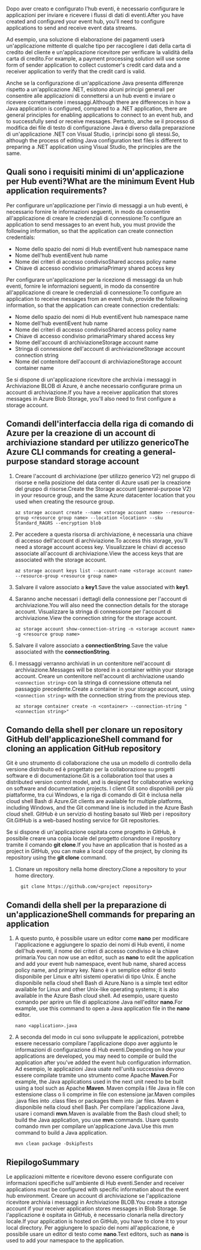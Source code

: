<span data-ttu-id="4a235-101">Dopo aver creato e configurato l'hub eventi, è necessario configurare le applicazioni per inviare e ricevere i flussi di dati di eventi.</span><span class="sxs-lookup"><span data-stu-id="4a235-101">After you have created and configured your event hub, you'll need to configure applications to send and receive event data streams.</span></span>

<span data-ttu-id="4a235-102">Ad esempio, una soluzione di elaborazione dei pagamenti userà un'applicazione mittente di qualche tipo per raccogliere i dati della carta di credito del cliente e un'applicazione ricevitore per verificare la validità della carta di credito.</span><span class="sxs-lookup"><span data-stu-id="4a235-102">For example, a payment processing solution will use some form of sender application to collect customer's credit card data and a receiver application to verify that the credit card is valid.</span></span>

<span data-ttu-id="4a235-103">Anche se la configurazione di un'applicazione Java presenta differenze rispetto a un'applicazione .NET, esistono alcuni principi generali per consentire alle applicazioni di connettersi a un hub eventi e inviare o ricevere correttamente i messaggi.</span><span class="sxs-lookup"><span data-stu-id="4a235-103">Although there are differences in how a Java application is configured, compared to a .NET application, there are general principles for enabling applications to connect to an event hub, and to successfully send or receive messages.</span></span> <span data-ttu-id="4a235-104">Pertanto, anche se il processo di modifica dei file di testo di configurazione Java è diverso dalla preparazione di un'applicazione .NET con Visual Studio, i principi sono gli stessi.</span><span class="sxs-lookup"><span data-stu-id="4a235-104">So, although the process of editing Java configuration text files is different to preparing a .NET application using Visual Studio, the principles are the same.</span></span>

## <a name="what-are-the-minimum-event-hub-application-requirements"></a><span data-ttu-id="4a235-105">Quali sono i requisiti minimi di un'applicazione per Hub eventi?</span><span class="sxs-lookup"><span data-stu-id="4a235-105">What are the minimum Event Hub application requirements?</span></span>

<span data-ttu-id="4a235-106">Per configurare un'applicazione per l'invio di messaggi a un hub eventi, è necessario fornire le informazioni seguenti, in modo da consentire all'applicazione di creare le credenziali di connessione:</span><span class="sxs-lookup"><span data-stu-id="4a235-106">To configure an application to send messages to an event hub, you must provide the following information, so that the application can create connection credentials:</span></span>

- <span data-ttu-id="4a235-107">Nome dello spazio dei nomi di Hub eventi</span><span class="sxs-lookup"><span data-stu-id="4a235-107">Event hub namespace name</span></span>
- <span data-ttu-id="4a235-108">Nome dell'hub eventi</span><span class="sxs-lookup"><span data-stu-id="4a235-108">Event hub name</span></span>
- <span data-ttu-id="4a235-109">Nome dei criteri di accesso condiviso</span><span class="sxs-lookup"><span data-stu-id="4a235-109">Shared access policy name</span></span>
- <span data-ttu-id="4a235-110">Chiave di accesso condiviso primaria</span><span class="sxs-lookup"><span data-stu-id="4a235-110">Primary shared access key</span></span>

<span data-ttu-id="4a235-111">Per configurare un'applicazione per la ricezione di messaggi da un hub eventi, fornire le informazioni seguenti, in modo da consentire all'applicazione di creare le credenziali di connessione:</span><span class="sxs-lookup"><span data-stu-id="4a235-111">To configure an application to receive messages from an event hub, provide the following information, so that the application can create connection credentials:</span></span>

- <span data-ttu-id="4a235-112">Nome dello spazio dei nomi di Hub eventi</span><span class="sxs-lookup"><span data-stu-id="4a235-112">Event hub namespace name</span></span>
- <span data-ttu-id="4a235-113">Nome dell'hub eventi</span><span class="sxs-lookup"><span data-stu-id="4a235-113">Event hub name</span></span>
- <span data-ttu-id="4a235-114">Nome dei criteri di accesso condiviso</span><span class="sxs-lookup"><span data-stu-id="4a235-114">Shared access policy name</span></span>
- <span data-ttu-id="4a235-115">Chiave di accesso condiviso primaria</span><span class="sxs-lookup"><span data-stu-id="4a235-115">Primary shared access key</span></span>
- <span data-ttu-id="4a235-116">Nome dell'account di archiviazione</span><span class="sxs-lookup"><span data-stu-id="4a235-116">Storage account name</span></span>
- <span data-ttu-id="4a235-117">Stringa di connessione dell'account di archiviazione</span><span class="sxs-lookup"><span data-stu-id="4a235-117">Storage account connection string</span></span>
- <span data-ttu-id="4a235-118">Nome del contenitore dell'account di archiviazione</span><span class="sxs-lookup"><span data-stu-id="4a235-118">Storage account container name</span></span>

<span data-ttu-id="4a235-119">Se si dispone di un'applicazione ricevitore che archivia i messaggi in Archiviazione BLOB di Azure, è anche necessario configurare prima un account di archiviazione.</span><span class="sxs-lookup"><span data-stu-id="4a235-119">If you have a receiver application that stores messages in Azure Blob Storage, you'll also need to first configure a storage account.</span></span>

## <a name="the-azure-cli-commands-for-creating-a-general-purpose-standard-storage-account"></a><span data-ttu-id="4a235-120">Comandi dell'interfaccia della riga di comando di Azure per la creazione di un account di archiviazione standard per utilizzo generico</span><span class="sxs-lookup"><span data-stu-id="4a235-120">The Azure CLI commands for creating a general-purpose standard storage account</span></span>

1. <span data-ttu-id="4a235-121">Creare l'account di archiviazione (per utilizzo generico V2) nel gruppo di risorse e nella posizione del data center di Azure usati per la creazione del gruppo di risorse.</span><span class="sxs-lookup"><span data-stu-id="4a235-121">Create the Storage account (general-purpose V2) in your resource group, and the same Azure datacenter location that you used when creating the resource group.</span></span>

    ```azurecli
    az storage account create --name <storage account name> --resource-group <resource group name> --location <location> --sku Standard_RAGRS --encryption blob
    ```

1. <span data-ttu-id="4a235-122">Per accedere a questa risorsa di archiviazione, è necessaria una chiave di accesso dell'account di archiviazione.</span><span class="sxs-lookup"><span data-stu-id="4a235-122">To access this storage, you'll need a storage account access key.</span></span> <span data-ttu-id="4a235-123">Visualizzare le chiavi di accesso associate all'account di archiviazione.</span><span class="sxs-lookup"><span data-stu-id="4a235-123">View the access keys that are associated with the storage account.</span></span>

    ```azurecli
    az storage account keys list --account-name <storage account name> --resource-group <resource group name>
    ```

1. <span data-ttu-id="4a235-124">Salvare il valore associato a **key1**.</span><span class="sxs-lookup"><span data-stu-id="4a235-124">Save the value associated with **key1**.</span></span>

1. <span data-ttu-id="4a235-125">Saranno anche necessari i dettagli della connessione per l'account di archiviazione.</span><span class="sxs-lookup"><span data-stu-id="4a235-125">You will also need the connection details for the storage account.</span></span> <span data-ttu-id="4a235-126">Visualizzare la stringa di connessione per l'account di archiviazione.</span><span class="sxs-lookup"><span data-stu-id="4a235-126">View the connection string for the storage account.</span></span>

    ```azurecli
    az storage account show-connection-string -n <storage account name> -g <resource group name>
    ```

1. <span data-ttu-id="4a235-127">Salvare il valore associato a **connectionString**.</span><span class="sxs-lookup"><span data-stu-id="4a235-127">Save the value associated with the **connectionString**.</span></span>

1. <span data-ttu-id="4a235-128">I messaggi verranno archiviati in un contenitore nell'account di archiviazione.</span><span class="sxs-lookup"><span data-stu-id="4a235-128">Messages will be stored in a container within your storage account.</span></span> <span data-ttu-id="4a235-129">Creare un contenitore nell'account di archiviazione usando `<connection string>` con la stringa di connessione ottenuta nel passaggio precedente.</span><span class="sxs-lookup"><span data-stu-id="4a235-129">Create a container in your storage account, using `<connection string>` with the connection string from the previous step.</span></span>

    ```azurecli
    az storage container create -n <container> --connection-string "<connection string>"
    ```

## <a name="shell-command-for-cloning-an-application-github-repository"></a><span data-ttu-id="4a235-130">Comando della shell per clonare un repository GitHub dell'applicazione</span><span class="sxs-lookup"><span data-stu-id="4a235-130">Shell command for cloning an application GitHub repository</span></span>

<span data-ttu-id="4a235-131">Git è uno strumento di collaborazione che usa un modello di controllo della versione distribuito ed è progettato per la collaborazione su progetti software e di documentazione.</span><span class="sxs-lookup"><span data-stu-id="4a235-131">Git is a collaboration tool that uses a distributed version control model, and is designed for collaborative working on software and documentation projects.</span></span> <span data-ttu-id="4a235-132">I client Git sono disponibili per più piattaforme, tra cui Windows, e la riga di comando di Git è inclusa nella cloud shell Bash di Azure.</span><span class="sxs-lookup"><span data-stu-id="4a235-132">Git clients are available for multiple platforms, including Windows, and the Git command line is included in the Azure Bash cloud shell.</span></span> <span data-ttu-id="4a235-133">GitHub è un servizio di hosting basato sul Web per i repository Git.</span><span class="sxs-lookup"><span data-stu-id="4a235-133">GitHub is a web-based hosting service for Git repositories.</span></span> 

<span data-ttu-id="4a235-134">Se si dispone di un'applicazione ospitata come progetto in GitHub, è possibile creare una copia locale del progetto clonandone il repository tramite il comando **git clone**.</span><span class="sxs-lookup"><span data-stu-id="4a235-134">If you have an application that is hosted as a project in GitHub, you can make a local copy of the project, by cloning its repository using the **git clone** command.</span></span>

1. <span data-ttu-id="4a235-135">Clonare un repository nella home directory.</span><span class="sxs-lookup"><span data-stu-id="4a235-135">Clone a repository to your home directory.</span></span>

    ```azurecli
      git clone https://github.com/<project repository>
    ```

## <a name="shell-commands-for-preparing-an-application"></a><span data-ttu-id="4a235-136">Comandi della shell per la preparazione di un'applicazione</span><span class="sxs-lookup"><span data-stu-id="4a235-136">Shell commands for preparing an application</span></span>

1. <span data-ttu-id="4a235-137">A questo punto, è possibile usare un editor come **nano** per modificare l'applicazione e aggiungere lo spazio dei nomi di Hub eventi, il nome dell'hub eventi, il nome dei criteri di accesso condiviso e la chiave primaria.</span><span class="sxs-lookup"><span data-stu-id="4a235-137">You can now use an editor, such as **nano** to edit the application and add your event hub namespace, event hub name, shared access policy name, and primary key.</span></span> <span data-ttu-id="4a235-138">Nano è un semplice editor di testo disponibile per Linux e altri sistemi operativi di tipo Unix. È anche disponibile nella cloud shell Bash di Azure.</span><span class="sxs-lookup"><span data-stu-id="4a235-138">Nano is a simple text editor available for Linux and other Unix-like operating systems; it is also available in the Azure Bash cloud shell.</span></span> <span data-ttu-id="4a235-139">Ad esempio, usare questo comando per aprire un file di applicazione Java nell'editor **nano**.</span><span class="sxs-lookup"><span data-stu-id="4a235-139">For example, use this command to open a Java application file in the **nano** editor.</span></span>

    ```azurecli
    nano <application>.java
    ```

1. <span data-ttu-id="4a235-140">A seconda del modo in cui sono sviluppate le applicazioni, potrebbe essere necessario compilare l'applicazione dopo aver aggiunto le informazioni di configurazione di Hub eventi.</span><span class="sxs-lookup"><span data-stu-id="4a235-140">Depending on how your applications are developed, you may need to compile or build the application after you've added the event hub configuration information.</span></span> <span data-ttu-id="4a235-141">Ad esempio, le applicazioni Java usate nell'unità successiva devono essere compilate tramite uno strumento come Apache **Maven**.</span><span class="sxs-lookup"><span data-stu-id="4a235-141">For example, the Java applications used in the next unit need to be built using a tool such as Apache **Maven**.</span></span> <span data-ttu-id="4a235-142">Maven compila i file Java in file con estensione class o li comprime in file con estensione jar.</span><span class="sxs-lookup"><span data-stu-id="4a235-142">Maven compiles .java files into .class files or packages them into .jar files.</span></span> <span data-ttu-id="4a235-143">Maven è disponibile nella cloud shell Bash. Per compilare l'applicazione Java, usare i comandi **mvn**.</span><span class="sxs-lookup"><span data-stu-id="4a235-143">Maven is available from the Bash cloud shell; to build the Java application, you use **mvn** commands.</span></span> <span data-ttu-id="4a235-144">Usare questo comando mvn per compilare un'applicazione Java.</span><span class="sxs-lookup"><span data-stu-id="4a235-144">Use this mvn command to build a Java  application.</span></span>

    ```azurecli
    mvn clean package -DskipTests
    ```

## <a name="summary"></a><span data-ttu-id="4a235-145">Riepilogo</span><span class="sxs-lookup"><span data-stu-id="4a235-145">Summary</span></span>

<span data-ttu-id="4a235-146">Le applicazioni mittente e ricevitore devono essere configurate con informazioni specifiche sull'ambiente di Hub eventi.</span><span class="sxs-lookup"><span data-stu-id="4a235-146">Sender and receiver applications must be configured with specific information about the event hub environment.</span></span> <span data-ttu-id="4a235-147">Creare un account di archiviazione se l'applicazione ricevitore archivia i messaggi in Archiviazione BLOB.</span><span class="sxs-lookup"><span data-stu-id="4a235-147">You create a storage account if your receiver application stores messages in Blob Storage.</span></span> <span data-ttu-id="4a235-148">Se l'applicazione è ospitata in GitHub, è necessario clonarla nella directory locale.</span><span class="sxs-lookup"><span data-stu-id="4a235-148">If your application is hosted on GitHub, you have to clone it to your local directory.</span></span> <span data-ttu-id="4a235-149">Per aggiungere lo spazio dei nomi all'applicazione, è possibile usare un editor di testo come **nano**.</span><span class="sxs-lookup"><span data-stu-id="4a235-149">Text editors, such as **nano** is used to  add your namespace to the application.</span></span>